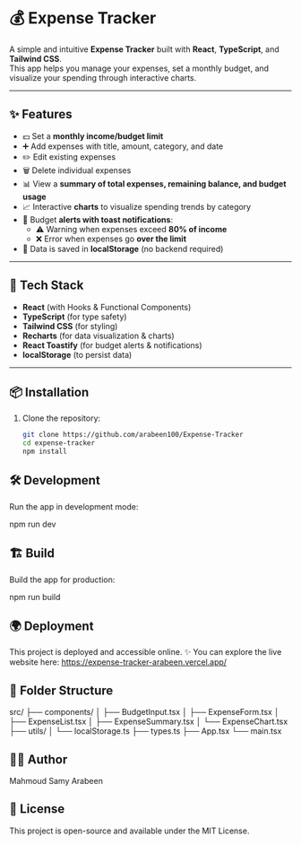 # 💰 Expense Tracker

A simple and intuitive **Expense Tracker** built with **React**, **TypeScript**, and **Tailwind CSS**.  
This app helps you manage your expenses, set a monthly budget, and visualize your spending through interactive charts.

---

## ✨ Features

- 💵 Set a **monthly income/budget limit**  
- ➕ Add expenses with title, amount, category, and date  
- ✏️ Edit existing expenses  
- 🗑️ Delete individual expenses  
- 📊 View a **summary of total expenses, remaining balance, and budget usage**  
- 📈 Interactive **charts** to visualize spending trends by category  
- 🔔 Budget **alerts with toast notifications**:  
  - ⚠️ Warning when expenses exceed **80% of income**  
  - ❌ Error when expenses go **over the limit**  
- 💾 Data is saved in **localStorage** (no backend required)  

---

## 🚀 Tech Stack

- **React** (with Hooks & Functional Components)  
- **TypeScript** (for type safety)  
- **Tailwind CSS** (for styling)  
- **Recharts** (for data visualization & charts)  
- **React Toastify** (for budget alerts & notifications)  
- **localStorage** (to persist data)  

---

## 📦 Installation

1. Clone the repository:
   ```bash
   git clone https://github.com/arabeen100/Expense-Tracker
   cd expense-tracker
   npm install

## 🛠️ Development

Run the app in development mode:

npm run dev

## 🏗️ Build

Build the app for production:

npm run build

## 🌍 Deployment

This project is deployed and accessible online.
✨ You can explore the live website here: https://expense-tracker-arabeen.vercel.app/

## 📂 Folder Structure
src/
├── components/
│   ├── BudgetInput.tsx
│   ├── ExpenseForm.tsx
│   ├── ExpenseList.tsx
│   ├── ExpenseSummary.tsx
│   └── ExpenseChart.tsx
├── utils/
│   └── localStorage.ts
├── types.ts
├── App.tsx
└── main.tsx

## 👩‍💻 Author

Mahmoud Samy Arabeen

## 📜 License

This project is open-source and available under the MIT License.